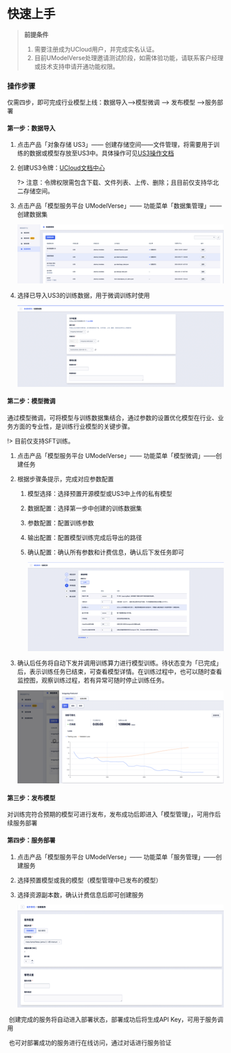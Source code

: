 # **快速上手**



> **前提条件**
>
> 1. 需要注册成为UCloud用户，并完成实名认证。
> 2. 目前UModelVerse处理邀请测试阶段，如需体验功能，请联系客户经理或技术支持申请开通功能权限。



### **操作步骤**

仅需四步，即可完成行业模型上线：数据导入——>模型微调 ——> 发布模型 ——>服务部署

#### **第一步：数据导入**

1. 点击产品「对象存储 US3」—— 创建存储空间——文件管理，将需要用于训练的数据或模型存放至US3中。具体操作可见[US3操作文档](https://docs.ucloud.cn/ufile/guide/space)

2. 创建US3令牌：[UCloud文档中心](https://docs.ucloud.cn/ufile/guide/token)

   ?> 注意：令牌权限需包含下载、文件列表、上传、删除；且目前仅支持华北二存储空间。

3. 点击产品「模型服务平台 UModelVerse」—— 功能菜单「数据集管理」——创建数据集

   ![](/pics/newuser/briefguide1.png)

4. 选择已导入US3的训练数据，用于微调训练时使用

   ![](/pics/newuser/briefguide2.png)


#### **第二步：模型微调**

通过模型微调，可将模型与训练数据集结合，通过参数的设置优化模型在行业、业务方面的专业性，是训练行业模型的关键步骤。

!> 目前仅支持SFT训练。

1. 点击产品「模型服务平台 UModelVerse」—— 功能菜单「模型微调」——创建任务
2. 根据步骤条提示，完成对应参数配置
   1. 模型选择：选择预置开源模型或US3中上传的私有模型
   2. 数据配置：选择第一步中创建的训练数据集
   3. 参数配置：配置训练参数
   4. 输出配置：配置模型训练完成后导出的路径
   5. 确认配置：确认所有参数和计费信息，确认后下发任务即可

      ![](/pics/newuser/briefguide3.png)
3. 确认后任务将自动下发并调用训练算力进行模型训练。待状态变为「已完成」后，表示训练任务已结束，可查看模型详情。在训练过程中，也可以随时查看监控图，观察训练过程，若有异常可随时停止训练任务。

   ![](/pics/newuser/briefguide4.png)



#### **第三步：发布模型**

对训练完符合预期的模型可进行发布，发布成功后即进入「模型管理」，可用作后续服务部署



#### **第四步：服务部署**

1. 点击产品「模型服务平台 UModelVerse」—— 功能菜单「服务管理」——创建服务
2. 选择预置模型或我的模型（模型管理中已发布的模型）
3. 选择资源副本数，确认计费信息后即可创建服务

   ![](/pics/newuser/briefguide5.png)

​	创建完成的服务将自动进入部署状态，部署成功后将生成API Key，可用于服务调用

​	也可对部署成功的服务进行在线访问，通过对话进行服务验证